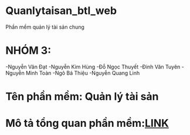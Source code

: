 # Quanlytaisan_btl_web
Phần mềm quản lý tài sản chung
# NHÓM 3:
  -Nguyễn Văn Đạt
  -Nguyễn Kim Hùng
  -Đỗ Ngọc Thuyết
  -Đinh Văn Tuyên
  -Nguyễn Minh Toàn
  -Ngô Bá Thiệu
  -Nguyễn Quang Linh
# Tên phần mềm: Quản lý tài sản
# Mô tả tổng quan phần mềm:[LINK](https://drive.google.com/open?id=1v4U513fdYMG78v4x6P5xcf87NjXSkquc)
